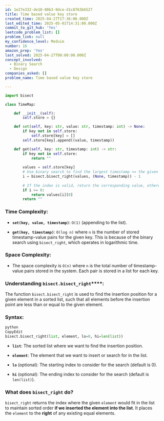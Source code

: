 ```yaml
---
id: 1e27e332-de10-80b3-9dce-d1c8763b6527
title: Time based value key store
created_time: 2025-04-27T17:36:00.000Z
last_edited_time: 2025-05-01T14:31:00.000Z
commit_to_git_hub: 'Yes'
leetcode_problem_list: []
problem_link: null
my_confidence_level: Meduim
number: 16
amazon_prep: 'Yes'
last_solved: 2025-04-27T00:00:00.000Z
concept_involved:
  - Binary Search
  - Design
companies_asked: []
problem_name: Time based value key store

---
```


```python
import bisect

class TimeMap:

    def __init__(self):
        self.store = {}

    def set(self, key: str, value: str, timestamp: int) -> None:
        if key not in self.store:
            self.store[key] = []
        self.store[key].append((value, timestamp))

    def get(self, key: str, timestamp: int) -> str:
        if key not in self.store:
            return ""
        
        values = self.store[key]
        # Use binary search to find the largest timestamp <= the given timestamp
        i = bisect.bisect_right(values, (None, timestamp)) - 1
        
        # If the index is valid, return the corresponding value, otherwise return ""
        if i >= 0:
            return values[i][0]
        return ""

```

### **Time Complexity:**

*   **`set(key, value, timestamp)`**: `O(1)` (appending to the list).

*   **`get(key, timestamp)`**: `O(log n)` where `n` is the number of stored timestamp-value pairs for the given key. This is because of the binary search using `bisect_right`, which operates in logarithmic time.

### **Space Complexity:**

*   The space complexity is `O(n)` where `n` is the total number of timestamp-value pairs stored in the system. Each pair is stored in a list for each key.

### **Understanding** **`bisect.bisect_right`\*\*\*\*:**

The function `bisect.bisect_right` is used to find the insertion position for a given element in a sorted list, such that all elements before the insertion point are less than or equal to the given element.

### **Syntax:**

```python
python
CopyEdit
bisect.bisect_right(list, element, lo=0, hi=len(list))


```

*   **`list`**: The sorted list where we want to find the insertion position.

*   **`element`**: The element that we want to insert or search for in the list.

*   **`lo`** (optional): The starting index to consider for the search (default is 0).

*   **`hi`** (optional): The ending index to consider for the search (default is `len(list)`).

### **What does** **`bisect_right`** **do?**

`bisect_right` returns the index where the given `element` would fit in the list to maintain sorted order **if we inserted the element into the list**. It places the `element` to the **right** of any existing equal elements.
